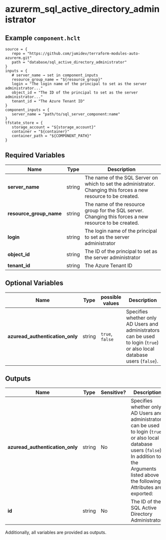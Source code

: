 # azurerm_sql_active_directory_administrator



## Example `component.hclt`

```hcl
source = {
   repo = "https://github.com/jumidev/terraform-modules-auto-azurerm.git"   
   path = "database/sql_active_directory_administrator"   
}
inputs = {
   # server_name → set in component_inputs
   resource_group_name = "${resource_group}"   
   login = "The login name of the principal to set as the server administrator..."   
   object_id = "The ID of the principal to set as the server administrator..."   
   tenant_id = "The Azure Tenant ID"   
}
component_inputs = {
   server_name = "path/to/sql_server_component:name"   
}
tfstate_store = {
   storage_account = "${storage_account}"   
   container = "${container}"   
   container_path = "${COMPONENT_PATH}"   
}
```

## Required Variables

| Name | Type |  Description |
| ---- | --------- |  ----------- |
| **server_name** | string |  The name of the SQL Server on which to set the administrator. Changing this forces a new resource to be created. | 
| **resource_group_name** | string |  The name of the resource group for the SQL server. Changing this forces a new resource to be created. | 
| **login** | string |  The login name of the principal to set as the server administrator | 
| **object_id** | string |  The ID of the principal to set as the server administrator | 
| **tenant_id** | string |  The Azure Tenant ID | 

## Optional Variables

| Name | Type |  possible values |  Description |
| ---- | --------- |  ----------- | ----------- |
| **azuread_authentication_only** | string |  `true`, `false`  |  Specifies whether only AD Users and administrators can be used to login (`true`) or also local database users (`false`). | 



## Outputs

| Name | Type | Sensitive? | Description |
| ---- | ---- | --------- | --------- |
| **azuread_authentication_only** | string | No  | Specifies whether only AD Users and administrators can be used to login (`true`) or also local database users (`false`). In addition to the Arguments listed above - the following Attributes are exported: | 
| **id** | string | No  | The ID of the SQL Active Directory Administrator. | 

Additionally, all variables are provided as outputs.
